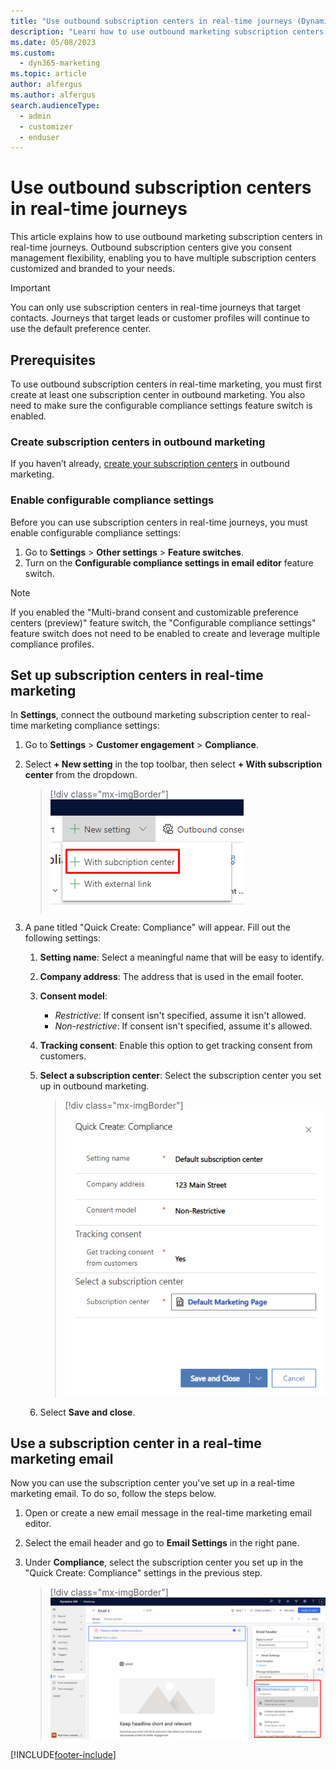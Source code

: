 ```yaml
---
title: "Use outbound subscription centers in real-time journeys (Dynamics 365 Marketing) | Microsoft Docs"
description: "Learn how to use outbound marketing subscription centers in real-time journeys in Dynamics 365 Marketing."
ms.date: 05/08/2023
ms.custom: 
  - dyn365-marketing
ms.topic: article
author: alfergus
ms.author: alfergus
search.audienceType: 
  - admin
  - customizer
  - enduser
---
```


# Use outbound subscription centers in real-time journeys

This article explains how to use outbound marketing subscription centers in real-time journeys. Outbound subscription centers give you consent management flexibility, enabling you to have multiple subscription centers customized and branded to your needs.

> [!IMPORTANT]
> You can only use subscription centers in real-time journeys that target contacts. Journeys that target leads or customer profiles will continue to use the default preference center.

## Prerequisites

To use outbound subscription centers in real-time marketing, you must first create at least one subscription center in outbound marketing. You also need to make sure the configurable compliance settings feature switch is enabled.

### Create subscription centers in outbound marketing

If you haven’t already, [create your subscription centers](set-up-subscription-center.md) in outbound marketing.

### Enable configurable compliance settings

Before you can use subscription centers in real-time journeys, you must enable configurable compliance settings:

1. Go to **Settings** > **Other settings** > **Feature switches**.
1. Turn on the **Configurable compliance settings in email editor** feature switch.

> [!NOTE]
> If you enabled the "Multi-brand consent and customizable preference centers (preview)" feature switch, the "Configurable compliance settings" feature switch does not need to be enabled to create and leverage multiple compliance profiles.

## Set up subscription centers in real-time marketing

In **Settings**, connect the outbound marketing subscription center to real-time marketing compliance settings:

1. Go to **Settings** > **Customer engagement** > **Compliance**.
1. Select **+ New setting** in the top toolbar, then select **+ With subscription center** from the dropdown.

    > [!div class="mx-imgBorder"]
    > ![Screenshot of the new settings dropdown.](media/outbound-subscription-dropdown.png "Screenshot of the new settings dropdown")

1. A pane titled "Quick Create: Compliance" will appear. Fill out the following settings:
    1. **Setting name**: Select a meaningful name that will be easy to identify.
    1. **Company address**: The address that is used in the email footer.
    1. **Consent model**:
        - *Restrictive*: If consent isn't specified, assume it isn't allowed.
        - *Non-restrictive*: If consent isn't specified, assume it's allowed.
    1. **Tracking consent**: Enable this option to get tracking consent from customers.
    1. **Select a subscription center**: Select the subscription center you set up in outbound marketing.

        > [!div class="mx-imgBorder"]
        > ![Screenshot of the quick create pane.](media/outbound-subscription-quick-create.png "Screenshot of the quick create pane")

    1. Select **Save and close**.

## Use a subscription center in a real-time marketing email

Now you can use the subscription center you've set up in a real-time marketing email. To do so, follow the steps below.

1. Open or create a new email message in the real-time marketing email editor.
1. Select the email header and go to **Email Settings** in the right pane.
1. Under **Compliance**, select the subscription center you set up in the "Quick Create: Compliance" settings in the previous step.

    > [!div class="mx-imgBorder"]
    > ![Screenshot of selecting the subscription center under Compliance.](media/outbound-subscription-compliance-select.png "Screenshot of selecting the subscription center under Compliance")

[!INCLUDE[footer-include](../includes/footer-banner.md)]